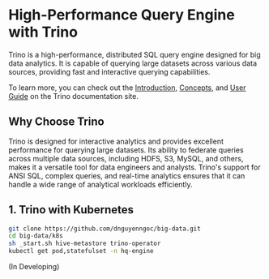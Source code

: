 # High-Performance Query Engine with Trino

Trino is a high-performance, distributed SQL query engine designed for big data analytics. It is capable of querying large datasets across various data sources, providing fast and interactive querying capabilities.

To learn more, you can check out the [Introduction](https://trino.io/docs/current/overview/intro.html), [Concepts](https://trino.io/docs/current/overview/concepts.html), and [User Guide](https://trino.io/docs/current/installation/cli.html) on the Trino documentation site.

## Why Choose Trino

Trino is designed for interactive analytics and provides excellent performance for querying large datasets. Its ability to federate queries across multiple data sources, including HDFS, S3, MySQL, and others, makes it a versatile tool for data engineers and analysts. Trino's support for ANSI SQL, complex queries, and real-time analytics ensures that it can handle a wide range of analytical workloads efficiently.

## 1. Trino with Kubernetes
```sh
git clone https://github.com/dnguyenngoc/big-data.git
cd big-data/k8s
sh _start.sh hive-metastore trino-operator 
kubectl get pod,statefulset -n hq-engine
```
(In Developing)